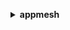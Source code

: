 **<details ><summary style="color:none;">appmesh</summary><blockquote>**

- **<details><summary style="color:none;"><b><u>create-gateway-route</b></u></summary><blockquote>**

  * **<p style="color:none;">--client-token</p>**
  * **<p style="color:none;">--gateway-route-name</p>**
  * **<p style="color:none;">--mesh-name</p>**
  * **<p style="color:none;">--mesh-owner</p>**
  * **<p style="color:none;">--spec</p>**
  * **<p style="color:none;">--tags</p>**
  * **<p style="color:none;">--virtual-gateway-name</p>**
  * **<p style="color:none;">--cli-input-json</p>**
  * **<p style="color:none;">--cli-input-yaml</p>**
  * **<p style="color:none;">--generate-cli-skeleton</p>**

  </br>

  <p style="color:red;">Description</p>

  </br>

  ## **Examples**

  ```bash

  ```
  ```json

  ```

  </br>

- **<details><summary style="color:none;"><b><u>create-mesh</b></u></summary><blockquote>**

  * **<p style="color:none;">--client-token</p>**
  * **<p style="color:none;">--mesh-name</p>**
  * **<p style="color:none;">--spec</p>**
  * **<p style="color:none;">--tags</p>**
  * **<p style="color:none;">--cli-input-json</p>**
  * **<p style="color:none;">--cli-input-yaml</p>**
  * **<p style="color:none;">--generate-cli-skeleton</p>**

  </br>

  <p style="color:red;">Description</p>

  </br>

  ## **Examples**

  ```bash

  ```
  ```json

  ```

  </br>

- **<details><summary style="color:none;"><b><u>create-route</b></u></summary><blockquote>**

  * **<p style="color:none;">--client-token</p>**
  * **<p style="color:none;">--mesh-name</p>**
  * **<p style="color:none;">--mesh-owner</p>**
  * **<p style="color:none;">--route-name</p>**
  * **<p style="color:none;">--spec</p>**
  * **<p style="color:none;">--tags</p>**
  * **<p style="color:none;">--virtual-router-name</p>**
  * **<p style="color:none;">--cli-input-json</p>**
  * **<p style="color:none;">--cli-input-yaml</p>**
  * **<p style="color:none;">--generate-cli-skeleton</p>**

  </br>

  <p style="color:red;">Description</p>

  </br>

  ## **Examples**

  ```bash

  ```
  ```json

  ```

  </br>

- **<details><summary style="color:none;"><b><u>create-virtual-gateway</b></u></summary><blockquote>**

  * **<p style="color:none;">--client-token</p>**
  * **<p style="color:none;">--mesh-name</p>**
  * **<p style="color:none;">--mesh-owner</p>**
  * **<p style="color:none;">--spec</p>**
  * **<p style="color:none;">--tags</p>**
  * **<p style="color:none;">--virtual-gateway-name</p>**
  * **<p style="color:none;">--cli-input-json</p>**
  * **<p style="color:none;">--cli-input-yaml</p>**
  * **<p style="color:none;">--generate-cli-skeleton</p>**

  </br>

  <p style="color:red;">Description</p>

  </br>

  ## **Examples**

  ```bash

  ```
  ```json

  ```

  </br>

- **<details><summary style="color:none;"><b><u>create-virtual-node</b></u></summary><blockquote>**

  * **<p style="color:none;">--client-token</p>**
  * **<p style="color:none;">--mesh-name</p>**
  * **<p style="color:none;">--mesh-owner</p>**
  * **<p style="color:none;">--spec</p>**
  * **<p style="color:none;">--tags</p>**
  * **<p style="color:none;">--virtual-node-name</p>**
  * **<p style="color:none;">--cli-input-json</p>**
  * **<p style="color:none;">--cli-input-yaml</p>**
  * **<p style="color:none;">--generate-cli-skeleton</p>**

  </br>

  <p style="color:red;">Description</p>

  </br>

  ## **Examples**

  ```bash

  ```
  ```json

  ```

  </br>

- **<details><summary style="color:none;"><b><u>create-virtual-router</b></u></summary><blockquote>**

  * **<p style="color:none;">--client-token</p>**
  * **<p style="color:none;">--mesh-name</p>**
  * **<p style="color:none;">--mesh-owner</p>**
  * **<p style="color:none;">--spec</p>**
  * **<p style="color:none;">--tags</p>**
  * **<p style="color:none;">--virtual-router-name</p>**
  * **<p style="color:none;">--cli-input-json</p>**
  * **<p style="color:none;">--cli-input-yaml</p>**
  * **<p style="color:none;">--generate-cli-skeleton</p>**

  </br>

  <p style="color:red;">Description</p>

  </br>

  ## **Examples**

  ```bash

  ```
  ```json

  ```

  </br>

- **<details><summary style="color:none;"><b><u>create-virtual-service</b></u></summary><blockquote>**

  * **<p style="color:none;">--client-token</p>**
  * **<p style="color:none;">--mesh-name</p>**
  * **<p style="color:none;">--mesh-owner</p>**
  * **<p style="color:none;">--spec</p>**
  * **<p style="color:none;">--tags</p>**
  * **<p style="color:none;">--virtual-service-name</p>**
  * **<p style="color:none;">--cli-input-json</p>**
  * **<p style="color:none;">--cli-input-yaml</p>**
  * **<p style="color:none;">--generate-cli-skeleton</p>**

  </br>

  <p style="color:red;">Description</p>

  </br>

  ## **Examples**

  ```bash

  ```
  ```json

  ```

  </br>

- **<details><summary style="color:none;"><b><u>delete-gateway-route</b></u></summary><blockquote>**

  * **<p style="color:none;">--gateway-route-name</p>**
  * **<p style="color:none;">--mesh-name</p>**
  * **<p style="color:none;">--mesh-owner</p>**
  * **<p style="color:none;">--virtual-gateway-name</p>**
  * **<p style="color:none;">--cli-input-json</p>**
  * **<p style="color:none;">--cli-input-yaml</p>**
  * **<p style="color:none;">--generate-cli-skeleton</p>**

  </br>

  <p style="color:red;">Description</p>

  </br>

  ## **Examples**

  ```bash

  ```
  ```json

  ```

  </br>

- **<details><summary style="color:none;"><b><u>delete-mesh</b></u></summary><blockquote>**

  * **<p style="color:none;">--mesh-name</p>**
  * **<p style="color:none;">--cli-input-json</p>**
  * **<p style="color:none;">--cli-input-yaml</p>**
  * **<p style="color:none;">--generate-cli-skeleton</p>**

  </br>

  <p style="color:red;">Description</p>

  </br>

  ## **Examples**

  ```bash

  ```
  ```json

  ```

  </br>

- **<details><summary style="color:none;"><b><u>delete-route</b></u></summary><blockquote>**

  * **<p style="color:none;">--mesh-name</p>**
  * **<p style="color:none;">--mesh-owner</p>**
  * **<p style="color:none;">--route-name</p>**
  * **<p style="color:none;">--virtual-router-name</p>**
  * **<p style="color:none;">--cli-input-json</p>**
  * **<p style="color:none;">--cli-input-yaml</p>**
  * **<p style="color:none;">--generate-cli-skeleton</p>**

  </br>

  <p style="color:red;">Description</p>

  </br>

  ## **Examples**

  ```bash

  ```
  ```json

  ```

  </br>

- **<details><summary style="color:none;"><b><u>delete-virtual-gateway</b></u></summary><blockquote>**

  * **<p style="color:none;">--mesh-name</p>**
  * **<p style="color:none;">--mesh-owner</p>**
  * **<p style="color:none;">--virtual-gateway-name</p>**
  * **<p style="color:none;">--cli-input-json</p>**
  * **<p style="color:none;">--cli-input-yaml</p>**
  * **<p style="color:none;">--generate-cli-skeleton</p>**

  </br>

  <p style="color:red;">Description</p>

  </br>

  ## **Examples**

  ```bash

  ```
  ```json

  ```

  </br>

- **<details><summary style="color:none;"><b><u>delete-virtual-node</b></u></summary><blockquote>**

  * **<p style="color:none;">--mesh-name</p>**
  * **<p style="color:none;">--mesh-owner</p>**
  * **<p style="color:none;">--virtual-node-name</p>**
  * **<p style="color:none;">--cli-input-json</p>**
  * **<p style="color:none;">--cli-input-yaml</p>**
  * **<p style="color:none;">--generate-cli-skeleton</p>**

  </br>

  <p style="color:red;">Description</p>

  </br>

  ## **Examples**

  ```bash

  ```
  ```json

  ```

  </br>

- **<details><summary style="color:none;"><b><u>delete-virtual-router</b></u></summary><blockquote>**

  * **<p style="color:none;">--mesh-name</p>**
  * **<p style="color:none;">--mesh-owner</p>**
  * **<p style="color:none;">--virtual-router-name</p>**
  * **<p style="color:none;">--cli-input-json</p>**
  * **<p style="color:none;">--cli-input-yaml</p>**
  * **<p style="color:none;">--generate-cli-skeleton</p>**

  </br>

  <p style="color:red;">Description</p>

  </br>

  ## **Examples**

  ```bash

  ```
  ```json

  ```

  </br>

- **<details><summary style="color:none;"><b><u>delete-virtual-service</b></u></summary><blockquote>**

  * **<p style="color:none;">--mesh-name</p>**
  * **<p style="color:none;">--mesh-owner</p>**
  * **<p style="color:none;">--virtual-service-name</p>**
  * **<p style="color:none;">--cli-input-json</p>**
  * **<p style="color:none;">--cli-input-yaml</p>**
  * **<p style="color:none;">--generate-cli-skeleton</p>**

  </br>

  <p style="color:red;">Description</p>

  </br>

  ## **Examples**

  ```bash

  ```
  ```json

  ```

  </br>

- **<details><summary style="color:none;"><b><u>describe-gateway-route</b></u></summary><blockquote>**

  * **<p style="color:none;">--gateway-route-name</p>**
  * **<p style="color:none;">--mesh-name</p>**
  * **<p style="color:none;">--mesh-owner</p>**
  * **<p style="color:none;">--virtual-gateway-name</p>**
  * **<p style="color:none;">--cli-input-json</p>**
  * **<p style="color:none;">--cli-input-yaml</p>**
  * **<p style="color:none;">--generate-cli-skeleton</p>**

  </br>

  <p style="color:red;">Description</p>

  </br>

  ## **Examples**

  ```bash

  ```
  ```json

  ```

  </br>

- **<details><summary style="color:none;"><b><u>describe-mesh</b></u></summary><blockquote>**

  * **<p style="color:none;">--mesh-name</p>**
  * **<p style="color:none;">--mesh-owner</p>**
  * **<p style="color:none;">--cli-input-json</p>**
  * **<p style="color:none;">--cli-input-yaml</p>**
  * **<p style="color:none;">--generate-cli-skeleton</p>**

  </br>

  <p style="color:red;">Description</p>

  </br>

  ## **Examples**

  ```bash

  ```
  ```json

  ```

  </br>

- **<details><summary style="color:none;"><b><u>describe-route</b></u></summary><blockquote>**

  * **<p style="color:none;">--mesh-name</p>**
  * **<p style="color:none;">--mesh-owner</p>**
  * **<p style="color:none;">--route-name</p>**
  * **<p style="color:none;">--virtual-router-name</p>**
  * **<p style="color:none;">--cli-input-json</p>**
  * **<p style="color:none;">--cli-input-yaml</p>**
  * **<p style="color:none;">--generate-cli-skeleton</p>**

  </br>

  <p style="color:red;">Description</p>

  </br>

  ## **Examples**

  ```bash

  ```
  ```json

  ```

  </br>

- **<details><summary style="color:none;"><b><u>describe-virtual-gateway</b></u></summary><blockquote>**

  * **<p style="color:none;">--mesh-name</p>**
  * **<p style="color:none;">--mesh-owner</p>**
  * **<p style="color:none;">--virtual-gateway-name</p>**
  * **<p style="color:none;">--cli-input-json</p>**
  * **<p style="color:none;">--cli-input-yaml</p>**
  * **<p style="color:none;">--generate-cli-skeleton</p>**

  </br>

  <p style="color:red;">Description</p>

  </br>

  ## **Examples**

  ```bash

  ```
  ```json

  ```

  </br>

- **<details><summary style="color:none;"><b><u>describe-virtual-node</b></u></summary><blockquote>**

  * **<p style="color:none;">--mesh-name</p>**
  * **<p style="color:none;">--mesh-owner</p>**
  * **<p style="color:none;">--virtual-node-name</p>**
  * **<p style="color:none;">--cli-input-json</p>**
  * **<p style="color:none;">--cli-input-yaml</p>**
  * **<p style="color:none;">--generate-cli-skeleton</p>**

  </br>

  <p style="color:red;">Description</p>

  </br>

  ## **Examples**

  ```bash

  ```
  ```json

  ```

  </br>

- **<details><summary style="color:none;"><b><u>describe-virtual-router</b></u></summary><blockquote>**

  * **<p style="color:none;">--mesh-name</p>**
  * **<p style="color:none;">--mesh-owner</p>**
  * **<p style="color:none;">--virtual-router-name</p>**
  * **<p style="color:none;">--cli-input-json</p>**
  * **<p style="color:none;">--cli-input-yaml</p>**
  * **<p style="color:none;">--generate-cli-skeleton</p>**

  </br>

  <p style="color:red;">Description</p>

  </br>

  ## **Examples**

  ```bash

  ```
  ```json

  ```

  </br>

- **<details><summary style="color:none;"><b><u>describe-virtual-service</b></u></summary><blockquote>**

  * **<p style="color:none;">--mesh-name</p>**
  * **<p style="color:none;">--mesh-owner</p>**
  * **<p style="color:none;">--virtual-service-name</p>**
  * **<p style="color:none;">--cli-input-json</p>**
  * **<p style="color:none;">--cli-input-yaml</p>**
  * **<p style="color:none;">--generate-cli-skeleton</p>**

  </br>

  <p style="color:red;">Description</p>

  </br>

  ## **Examples**

  ```bash

  ```
  ```json

  ```

  </br>

- **<details><summary style="color:none;"><b><u>help</b></u></summary><blockquote>**

  * **<p style="color:none;"></p>**

  </br>

  <p style="color:red;">Description</p>

  </br>

  ## **Examples**

  ```bash

  ```
  ```json

  ```

  </br>

- **<details><summary style="color:none;"><b><u>list-gateway-routes</b></u></summary><blockquote>**

  * **<p style="color:none;">--mesh-name</p>**
  * **<p style="color:none;">--mesh-owner</p>**
  * **<p style="color:none;">--virtual-gateway-name</p>**
  * **<p style="color:none;">--cli-input-json</p>**
  * **<p style="color:none;">--cli-input-yaml</p>**
  * **<p style="color:none;">--starting-token</p>**
  * **<p style="color:none;">--page-size</p>**
  * **<p style="color:none;">--max-items</p>**
  * **<p style="color:none;">--generate-cli-skeleton</p>**

  </br>

  <p style="color:red;">Description</p>

  </br>

  ## **Examples**

  ```bash

  ```
  ```json

  ```

  </br>

- **<details><summary style="color:none;"><b><u>list-meshes</b></u></summary><blockquote>**

  * **<p style="color:none;">--cli-input-json</p>**
  * **<p style="color:none;">--cli-input-yaml</p>**
  * **<p style="color:none;">--starting-token</p>**
  * **<p style="color:none;">--page-size</p>**
  * **<p style="color:none;">--max-items</p>**
  * **<p style="color:none;">--generate-cli-skeleton</p>**

  </br>

  <p style="color:red;">Description</p>

  </br>

  ## **Examples**

  ```bash

  ```
  ```json

  ```

  </br>

- **<details><summary style="color:none;"><b><u>list-routes</b></u></summary><blockquote>**

  * **<p style="color:none;">--mesh-name</p>**
  * **<p style="color:none;">--mesh-owner</p>**
  * **<p style="color:none;">--virtual-router-name</p>**
  * **<p style="color:none;">--cli-input-json</p>**
  * **<p style="color:none;">--cli-input-yaml</p>**
  * **<p style="color:none;">--starting-token</p>**
  * **<p style="color:none;">--page-size</p>**
  * **<p style="color:none;">--max-items</p>**
  * **<p style="color:none;">--generate-cli-skeleton</p>**

  </br>

  <p style="color:red;">Description</p>

  </br>

  ## **Examples**

  ```bash

  ```
  ```json

  ```

  </br>

- **<details><summary style="color:none;"><b><u>list-tags-for-resource</b></u></summary><blockquote>**

  * **<p style="color:none;">--resource-arn</p>**
  * **<p style="color:none;">--cli-input-json</p>**
  * **<p style="color:none;">--cli-input-yaml</p>**
  * **<p style="color:none;">--starting-token</p>**
  * **<p style="color:none;">--page-size</p>**
  * **<p style="color:none;">--max-items</p>**
  * **<p style="color:none;">--generate-cli-skeleton</p>**

  </br>

  <p style="color:red;">Description</p>

  </br>

  ## **Examples**

  ```bash

  ```
  ```json

  ```

  </br>

- **<details><summary style="color:none;"><b><u>list-virtual-gateways</b></u></summary><blockquote>**

  * **<p style="color:none;">--mesh-name</p>**
  * **<p style="color:none;">--mesh-owner</p>**
  * **<p style="color:none;">--cli-input-json</p>**
  * **<p style="color:none;">--cli-input-yaml</p>**
  * **<p style="color:none;">--starting-token</p>**
  * **<p style="color:none;">--page-size</p>**
  * **<p style="color:none;">--max-items</p>**
  * **<p style="color:none;">--generate-cli-skeleton</p>**

  </br>

  <p style="color:red;">Description</p>

  </br>

  ## **Examples**

  ```bash

  ```
  ```json

  ```

  </br>

- **<details><summary style="color:none;"><b><u>list-virtual-nodes</b></u></summary><blockquote>**

  * **<p style="color:none;">--mesh-name</p>**
  * **<p style="color:none;">--mesh-owner</p>**
  * **<p style="color:none;">--cli-input-json</p>**
  * **<p style="color:none;">--cli-input-yaml</p>**
  * **<p style="color:none;">--starting-token</p>**
  * **<p style="color:none;">--page-size</p>**
  * **<p style="color:none;">--max-items</p>**
  * **<p style="color:none;">--generate-cli-skeleton</p>**

  </br>

  <p style="color:red;">Description</p>

  </br>

  ## **Examples**

  ```bash

  ```
  ```json

  ```

  </br>

- **<details><summary style="color:none;"><b><u>list-virtual-routers</b></u></summary><blockquote>**

  * **<p style="color:none;">--mesh-name</p>**
  * **<p style="color:none;">--mesh-owner</p>**
  * **<p style="color:none;">--cli-input-json</p>**
  * **<p style="color:none;">--cli-input-yaml</p>**
  * **<p style="color:none;">--starting-token</p>**
  * **<p style="color:none;">--page-size</p>**
  * **<p style="color:none;">--max-items</p>**
  * **<p style="color:none;">--generate-cli-skeleton</p>**

  </br>

  <p style="color:red;">Description</p>

  </br>

  ## **Examples**

  ```bash

  ```
  ```json

  ```

  </br>

- **<details><summary style="color:none;"><b><u>list-virtual-services</b></u></summary><blockquote>**

  * **<p style="color:none;">--mesh-name</p>**
  * **<p style="color:none;">--mesh-owner</p>**
  * **<p style="color:none;">--cli-input-json</p>**
  * **<p style="color:none;">--cli-input-yaml</p>**
  * **<p style="color:none;">--starting-token</p>**
  * **<p style="color:none;">--page-size</p>**
  * **<p style="color:none;">--max-items</p>**
  * **<p style="color:none;">--generate-cli-skeleton</p>**

  </br>

  <p style="color:red;">Description</p>

  </br>

  ## **Examples**

  ```bash

  ```
  ```json

  ```

  </br>

- **<details><summary style="color:none;"><b><u>tag-resource</b></u></summary><blockquote>**

  * **<p style="color:none;">--resource-arn</p>**
  * **<p style="color:none;">--tags</p>**
  * **<p style="color:none;">--cli-input-json</p>**
  * **<p style="color:none;">--cli-input-yaml</p>**
  * **<p style="color:none;">--generate-cli-skeleton</p>**

  </br>

  <p style="color:red;">Description</p>

  </br>

  ## **Examples**

  ```bash

  ```
  ```json

  ```

  </br>

- **<details><summary style="color:none;"><b><u>untag-resource</b></u></summary><blockquote>**

  * **<p style="color:none;">--resource-arn</p>**
  * **<p style="color:none;">--tag-keys</p>**
  * **<p style="color:none;">--cli-input-json</p>**
  * **<p style="color:none;">--cli-input-yaml</p>**
  * **<p style="color:none;">--generate-cli-skeleton</p>**

  </br>

  <p style="color:red;">Description</p>

  </br>

  ## **Examples**

  ```bash

  ```
  ```json

  ```

  </br>

- **<details><summary style="color:none;"><b><u>update-gateway-route</b></u></summary><blockquote>**

  * **<p style="color:none;">--client-token</p>**
  * **<p style="color:none;">--gateway-route-name</p>**
  * **<p style="color:none;">--mesh-name</p>**
  * **<p style="color:none;">--mesh-owner</p>**
  * **<p style="color:none;">--spec</p>**
  * **<p style="color:none;">--virtual-gateway-name</p>**
  * **<p style="color:none;">--cli-input-json</p>**
  * **<p style="color:none;">--cli-input-yaml</p>**
  * **<p style="color:none;">--generate-cli-skeleton</p>**

  </br>

  <p style="color:red;">Description</p>

  </br>

  ## **Examples**

  ```bash

  ```
  ```json

  ```

  </br>

- **<details><summary style="color:none;"><b><u>update-mesh</b></u></summary><blockquote>**

  * **<p style="color:none;">--client-token</p>**
  * **<p style="color:none;">--mesh-name</p>**
  * **<p style="color:none;">--spec</p>**
  * **<p style="color:none;">--cli-input-json</p>**
  * **<p style="color:none;">--cli-input-yaml</p>**
  * **<p style="color:none;">--generate-cli-skeleton</p>**

  </br>

  <p style="color:red;">Description</p>

  </br>

  ## **Examples**

  ```bash

  ```
  ```json

  ```

  </br>

- **<details><summary style="color:none;"><b><u>update-route</b></u></summary><blockquote>**

  * **<p style="color:none;">--client-token</p>**
  * **<p style="color:none;">--mesh-name</p>**
  * **<p style="color:none;">--mesh-owner</p>**
  * **<p style="color:none;">--route-name</p>**
  * **<p style="color:none;">--spec</p>**
  * **<p style="color:none;">--virtual-router-name</p>**
  * **<p style="color:none;">--cli-input-json</p>**
  * **<p style="color:none;">--cli-input-yaml</p>**
  * **<p style="color:none;">--generate-cli-skeleton</p>**

  </br>

  <p style="color:red;">Description</p>

  </br>

  ## **Examples**

  ```bash

  ```
  ```json

  ```

  </br>

- **<details><summary style="color:none;"><b><u>update-virtual-gateway</b></u></summary><blockquote>**

  * **<p style="color:none;">--client-token</p>**
  * **<p style="color:none;">--mesh-name</p>**
  * **<p style="color:none;">--mesh-owner</p>**
  * **<p style="color:none;">--spec</p>**
  * **<p style="color:none;">--virtual-gateway-name</p>**
  * **<p style="color:none;">--cli-input-json</p>**
  * **<p style="color:none;">--cli-input-yaml</p>**
  * **<p style="color:none;">--generate-cli-skeleton</p>**

  </br>

  <p style="color:red;">Description</p>

  </br>

  ## **Examples**

  ```bash

  ```
  ```json

  ```

  </br>

- **<details><summary style="color:none;"><b><u>update-virtual-node</b></u></summary><blockquote>**

  * **<p style="color:none;">--client-token</p>**
  * **<p style="color:none;">--mesh-name</p>**
  * **<p style="color:none;">--mesh-owner</p>**
  * **<p style="color:none;">--spec</p>**
  * **<p style="color:none;">--virtual-node-name</p>**
  * **<p style="color:none;">--cli-input-json</p>**
  * **<p style="color:none;">--cli-input-yaml</p>**
  * **<p style="color:none;">--generate-cli-skeleton</p>**

  </br>

  <p style="color:red;">Description</p>

  </br>

  ## **Examples**

  ```bash

  ```
  ```json

  ```

  </br>

- **<details><summary style="color:none;"><b><u>update-virtual-router</b></u></summary><blockquote>**

  * **<p style="color:none;">--client-token</p>**
  * **<p style="color:none;">--mesh-name</p>**
  * **<p style="color:none;">--mesh-owner</p>**
  * **<p style="color:none;">--spec</p>**
  * **<p style="color:none;">--virtual-router-name</p>**
  * **<p style="color:none;">--cli-input-json</p>**
  * **<p style="color:none;">--cli-input-yaml</p>**
  * **<p style="color:none;">--generate-cli-skeleton</p>**

  </br>

  <p style="color:red;">Description</p>

  </br>

  ## **Examples**

  ```bash

  ```
  ```json

  ```

  </br>

- **<details><summary style="color:none;"><b><u>update-virtual-service</b></u></summary><blockquote>**

  * **<p style="color:none;">--client-token</p>**
  * **<p style="color:none;">--mesh-name</p>**
  * **<p style="color:none;">--mesh-owner</p>**
  * **<p style="color:none;">--spec</p>**
  * **<p style="color:none;">--virtual-service-name</p>**
  * **<p style="color:none;">--cli-input-json</p>**
  * **<p style="color:none;">--cli-input-yaml</p>**
  * **<p style="color:none;">--generate-cli-skeleton</p>**

  </br>

  <p style="color:red;">Description</p>

  </br>

  ## **Examples**

  ```bash

  ```
  ```json

  ```

  </br>

</blockquote></details>
</blockquote></details>
</blockquote></details>
</blockquote></details>
</blockquote></details>
</blockquote></details>
</blockquote></details>
</blockquote></details>
</blockquote></details>
</blockquote></details>
</blockquote></details>
</blockquote></details>
</blockquote></details>
</blockquote></details>
</blockquote></details>
</blockquote></details>
</blockquote></details>
</blockquote></details>
</blockquote></details>
</blockquote></details>
</blockquote></details>
</blockquote></details>
</blockquote></details>
</blockquote></details>
</blockquote></details>
</blockquote></details>
</blockquote></details>
</blockquote></details>
</blockquote></details>
</blockquote></details>
</blockquote></details>
</blockquote></details>
</blockquote></details>
</blockquote></details>
</blockquote></details>
</blockquote></details>
</blockquote></details>
</blockquote></details>
</blockquote></details>
</blockquote></details>
